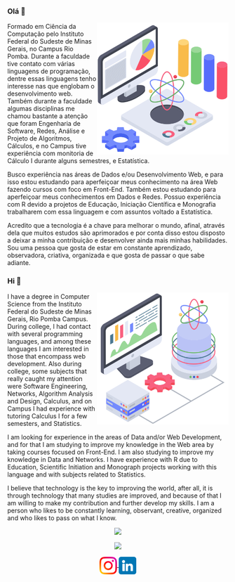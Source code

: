 ### Olá 👋
<img src="ciencia-de-dados.png" min-width="300px" max-width="300px" width="300px" align="right" alt="Computador">
<p align="left">
Formado em Ciência da Computação pelo Instituto Federal do Sudeste de Minas Gerais, no Campus Rio Pomba. Durante a faculdade tive contato com várias linguagens de programação, dentre essas linguagens tenho interesse nas que englobam o desenvolvimento web. Também durante a faculdade algumas disciplinas me chamou bastante a atenção que foram Engenharia de Software, Redes, Análise e Projeto de Algoritmos, Cálculos, e no Campus tive experiência com monitoria de Cálculo I durante alguns semestres, e Estatística. 
  
Busco experiência nas áreas de Dados e/ou Desenvolvimento Web, e para isso estou estudando para aperfeiçoar meus conhecimento na área Web fazendo cursos com foco em Front-End. Também estou estudando para aperfeiçoar meus conhecimentos em Dados e Redes. Possuo experiência com R devido a projetos de Educação, Iniciação Científica e Monografia trabalharem com essa linguagem e com assuntos voltado a Estatística.

Acredito que a tecnologia é a chave para melhorar o mundo, afinal, através dela que muitos estudos são aprimorados e por conta disso estou disposto a deixar a minha contribuição e desenvolver ainda mais minhas habilidades. Sou uma pessoa que gosta de estar em constante aprendizado, observadora, criativa, organizada e que gosta de passar o que sabe adiante.
</p>

### Hi 👋
<img src="ciencia-de-dados2.png" min-width="300px" max-width="300px" width="300px" align="right" alt="Computador">
<p align="left">
I have a degree in Computer Science from the Instituto Federal do Sudeste de Minas Gerais, Rio Pomba Campus. During college, I had contact with several programming languages, and among these languages ​​I am interested in those that encompass web development. Also during college, some subjects that really caught my attention were Software Engineering, Networks, Algorithm Analysis and Design, Calculus, and on Campus I had experience with tutoring Calculus I for a few semesters, and Statistics.

I am looking for experience in the areas of Data and/or Web Development, and for that I am studying to improve my knowledge in the Web area by taking courses focused on Front-End. I am also studying to improve my knowledge in Data and Networks. I have experience with R due to Education, Scientific Initiation and Monograph projects working with this language and with subjects related to Statistics.

I believe that technology is the key to improving the world, after all, it is through technology that many studies are improved, and because of that I am willing to make my contribution and further develop my skills. I am a person who likes to be constantly learning, observant, creative, organized and who likes to pass on what I know.
</p>
<p align="center">
  <img src="https://github-readme-stats.vercel.app/api?username=binalmeida&show_icons=true&theme=dark">
<p align="center">
   <img src="https://github-readme-stats.vercel.app/api/top-langs/?username=binalmeida&layout=compact&theme=dark" />
</a>
<p align="center">
  <a href="https://www.instagram.com/bin.almeida" target="blank">
    <img align="center" src="instagram.png" height="40" width="40" />
  </a>
  <a href="https://www.linkedin.com/in/binalmeida7/" target="blank">
    <img align="center" src="linkedin.png" height="40" width="40" />
  </a>
</p>
